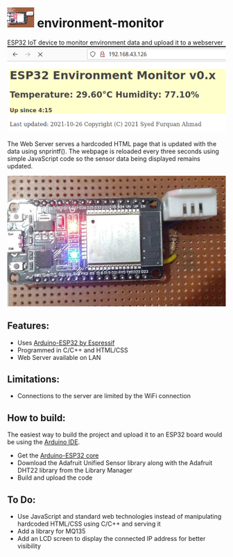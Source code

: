 # ![](icon.png) environment-monitor
ESP32 IoT device to monitor environment data and upload it to a webserver
![](screenshot.gif)

The Web Server serves a hardcoded HTML page that is updated with the data
using snprintf(). The webpage is reloaded every three seconds using simple
JavaScript code so the sensor data being displayed remains updated.

![](device.jpg)

## Features:
* Uses [Arduino-ESP32 by Espressif](https://github.com/espressif/arduino-esp32)
* Programmed in C/C++ and HTML/CSS
* Web Server available on LAN

## Limitations:
* Connections to the server are limited by the WiFi connection

## How to build:
The easiest way to build the project and upload it to an ESP32 board would be
using the [Arduino IDE](https://www.arduino.cc/en/software/).
* Get the [Arduino-ESP32 core](https://github.com/espressif/arduino-esp32)
* Download the Adafruit Unified Sensor library along with the Adafruit DHT22
library from the Library Manager
* Build and upload the code

## To Do:
* Use JavaScript and standard web technologies instead of manipulating
hardcoded HTML/CSS using C/C++ and serving it
* Add a library for MQ135
* Add an LCD screen to display the connected IP address for better visibility
